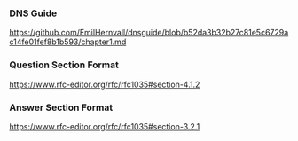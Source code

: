 


### DNS Guide
https://github.com/EmilHernvall/dnsguide/blob/b52da3b32b27c81e5c6729ac14fe01fef8b1b593/chapter1.md



### Question Section Format
https://www.rfc-editor.org/rfc/rfc1035#section-4.1.2


### Answer Section Format
https://www.rfc-editor.org/rfc/rfc1035#section-3.2.1